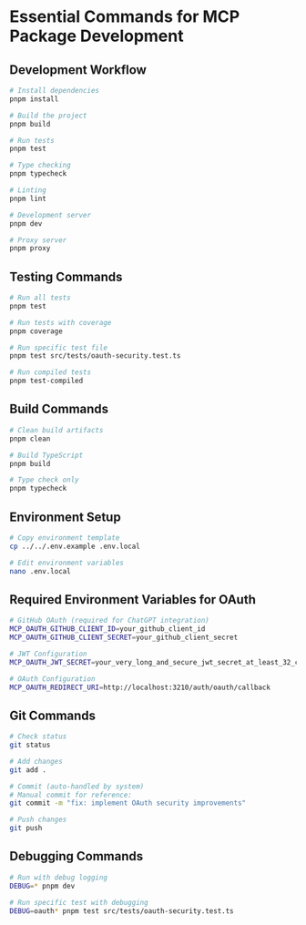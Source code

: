 # Essential Commands for MCP Package Development

## Development Workflow
```bash
# Install dependencies
pnpm install

# Build the project
pnpm build

# Run tests
pnpm test

# Type checking
pnpm typecheck

# Linting
pnpm lint

# Development server
pnpm dev

# Proxy server
pnpm proxy
```

## Testing Commands
```bash
# Run all tests
pnpm test

# Run tests with coverage
pnpm coverage

# Run specific test file
pnpm test src/tests/oauth-security.test.ts

# Run compiled tests
pnpm test-compiled
```

## Build Commands
```bash
# Clean build artifacts
pnpm clean

# Build TypeScript
pnpm build

# Type check only
pnpm typecheck
```

## Environment Setup
```bash
# Copy environment template
cp ../../.env.example .env.local

# Edit environment variables
nano .env.local
```

## Required Environment Variables for OAuth
```bash
# GitHub OAuth (required for ChatGPT integration)
MCP_OAUTH_GITHUB_CLIENT_ID=your_github_client_id
MCP_OAUTH_GITHUB_CLIENT_SECRET=your_github_client_secret

# JWT Configuration
MCP_OAUTH_JWT_SECRET=your_very_long_and_secure_jwt_secret_at_least_32_chars

# OAuth Configuration
MCP_OAUTH_REDIRECT_URI=http://localhost:3210/auth/oauth/callback
```

## Git Commands
```bash
# Check status
git status

# Add changes
git add .

# Commit (auto-handled by system)
# Manual commit for reference:
git commit -m "fix: implement OAuth security improvements"

# Push changes
git push
```

## Debugging Commands
```bash
# Run with debug logging
DEBUG=* pnpm dev

# Run specific test with debugging
DEBUG=oauth* pnpm test src/tests/oauth-security.test.ts
```